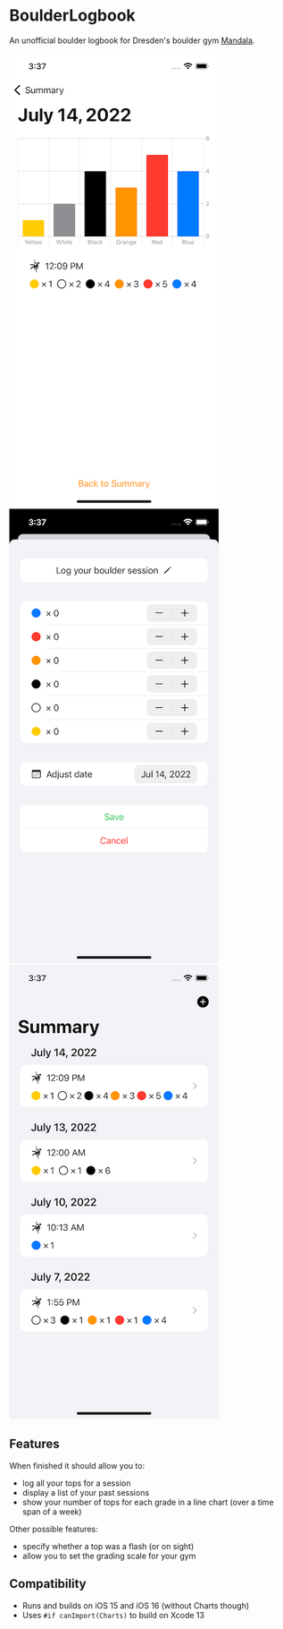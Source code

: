 # BoulderLogbook

An unofficial boulder logbook for Dresden's boulder gym [Mandala](https://boulderhalle-dresden.de).

<img src="Resources/detail.png" alt="detail" /><img src="Resources/form.png" alt="form" /><img src="Resources/summary.png" alt="summary" />

## Features

When finished it should allow you to: 

* log all your tops for a session
* display a list of your past sessions
* show your number of tops for each grade in a line chart (over a time span of a week)  


Other possible features: 

* specify whether a top was a flash (or on sight)
* allow you to set the grading scale for your gym 

## Compatibility

* Runs and builds on iOS 15 and iOS 16 (without Charts though)
* Uses `#if canImport(Charts)` to build on Xcode 13
